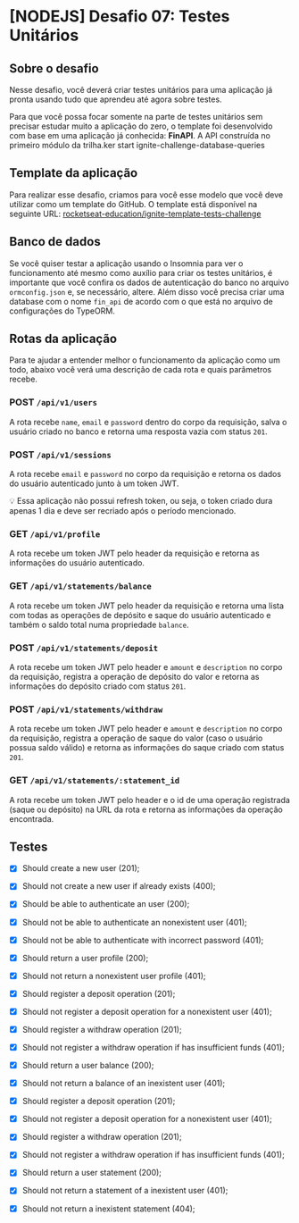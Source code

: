 # [NODEJS] Desafio 07: Testes Unitários

## Sobre o desafio
Nesse desafio, você deverá criar testes unitários para uma aplicação já pronta usando tudo que aprendeu até agora sobre testes.

Para que você possa focar somente na parte de testes unitários sem precisar estudar muito a aplicação do zero, o template foi desenvolvido com base em uma aplicação já conhecida: **FinAPI**. A API construída no primeiro módulo da trilha.ker start ignite-challenge-database-queries

## Template da aplicação
Para realizar esse desafio, criamos para você esse modelo que você deve utilizar como um template do GitHub.
O template está disponível na seguinte URL:
[rocketseat-education/ignite-template-tests-challenge](https://github.com/rocketseat-education/ignite-template-tests-challenge)

## Banco de dados
Se você quiser testar a aplicação usando o Insomnia para ver o funcionamento até mesmo como auxílio para criar os testes unitários, é importante que você confira os dados de autenticação do banco no arquivo `ormconfig.json` e, se necessário, altere.
Além disso você precisa criar uma database com o nome `fin_api` de acordo com o que está no arquivo de configurações do TypeORM.

## Rotas da aplicação
Para te ajudar a entender melhor o funcionamento da aplicação como um todo, abaixo você verá uma descrição de cada rota e quais parâmetros recebe.

### POST `/api/v1/users`
A rota recebe `name`, `email` e `password` dentro do corpo da requisição, salva o usuário criado no banco e retorna uma resposta vazia com status `201`.

### POST `/api/v1/sessions`
A rota recebe `email` e `password` no corpo da requisição e retorna os dados do usuário autenticado junto à um token JWT.

<aside>
💡 Essa aplicação não possui refresh token, ou seja, o token criado dura apenas 1 dia e deve ser recriado após o período mencionado.
</aside>

### GET `/api/v1/profile`
A rota recebe um token JWT pelo header da requisição e retorna as informações do usuário autenticado.

### GET `/api/v1/statements/balance`
A rota recebe um token JWT pelo header da requisição e retorna uma lista com todas as operações de depósito e saque do usuário autenticado e também o saldo total numa propriedade `balance`.

### POST `/api/v1/statements/deposit`
A rota recebe um token JWT pelo header e `amount` e `description` no corpo da requisição, registra a operação de depósito do valor e retorna as informações do depósito criado com status `201`.

### POST `/api/v1/statements/withdraw`
A rota recebe um token JWT pelo header e `amount` e `description` no corpo da requisição, registra a operação de saque do valor (caso o usuário possua saldo válido) e retorna as informações do saque criado com status `201`.

### GET `/api/v1/statements/:statement_id`
A rota recebe um token JWT pelo header e o id de uma operação registrada (saque ou depósito) na URL da rota e retorna as informações da operação encontrada.

## Testes
- [X] Should create a new user (201);
- [X] Should not create a new user if already exists (400);
- [X] Should be able to authenticate an user (200);
- [X] Should not be able to authenticate an nonexistent user (401);
- [X] Should not be able to authenticate with incorrect password (401);
- [X] Should return a user profile (200);
- [X] Should not return a nonexistent user profile (401);
- [X] Should register a deposit operation (201);
- [X] Should not register a deposit operation for a nonexistent user (401);
- [X] Should register a withdraw operation (201);
- [X] Should not register a withdraw operation if has insufficient funds (401);
- [X] Should return a user balance (200);
- [X] Should not return a balance of an inexistent user (401);
- [X] Should register a deposit operation (201);
- [X] Should not register a deposit operation for a nonexistent user (401);
- [X] Should register a withdraw operation (201);
- [X] Should not register a withdraw operation if has insufficient funds (401);
- [X] Should return a user statement (200);
- [X] Should not return a statement of a inexistent user (401);
- [X] Should not return a inexistent statement (404);


